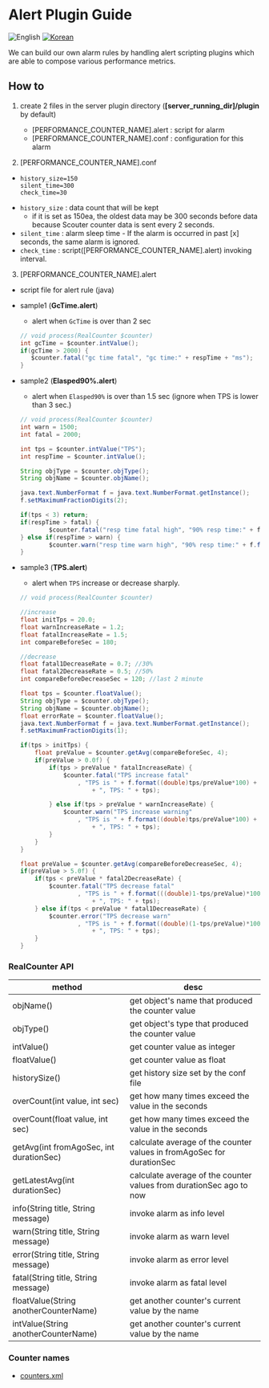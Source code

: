 ﻿# Alert Plugin Guide
![English](https://img.shields.io/badge/language-English-orange.svg) [![Korean](https://img.shields.io/badge/language-Korean-blue.svg)](Alert-Plugin-Guide_kr.md)

We can build our own alarm rules by handling alert scripting plugins which are able to compose various performance metrics.   

## How to
 1. create 2 files in the server plugin directory (**[server_running_dir]/plugin** by default)
    * [PERFORMANCE_COUNTER_NAME].alert : script for alarm
    * [PERFORMANCE_COUNTER_NAME].conf : configuration for this alarm
 
 2. [PERFORMANCE_COUNTER_NAME].conf
   * ```properties
     history_size=150
     silent_time=300
     check_time=30
     ```
   * ```history_size``` : data count that will be kept
     * if it is set as 150ea, the oldest data may be 300 seconds before data because Scouter counter data is sent every 2 seconds.
   * ```silent_time``` : alarm sleep time - If the alarm is occurred in past [x] seconds, the same alarm is ignored.
   * ```check_time``` : script([PERFORMANCE_COUNTER_NAME].alert) invoking interval.
   
 3. [PERFORMANCE_COUNTER_NAME].alert
   * script file for alert rule (java)
   
   * sample1 (**GcTime.alert**)
     * alert when ```GcTime``` is over than 2 sec
      ```java
      // void process(RealCounter $counter)
      int gcTime = $counter.intValue();
      if(gcTime > 2000) {
         $counter.fatal("gc time fatal", "gc time:" + respTime + "ms");
      }
      ```
   
   * sample2 (**Elasped90%.alert**)
     * alert when ```Elasped90%``` is over than 1.5 sec (ignore when TPS is lower than 3 sec.)
      ```java
      // void process(RealCounter $counter)
      int warn = 1500;
      int fatal = 2000;
      
      int tps = $counter.intValue("TPS");
      int respTime = $counter.intValue();
      
      String objType = $counter.objType();
      String objName = $counter.objName();
      
      java.text.NumberFormat f = java.text.NumberFormat.getInstance();
      f.setMaximumFractionDigits(2);
      
      if(tps < 3) return;
      if(respTime > fatal) {
              $counter.fatal("resp time fatal high", "90% resp time:" + f.format((long)respTime) + "ms, tps:" + tps);
      } else if(respTime > warn) {
              $counter.warn("resp time warn high", "90% resp time:" + f.format((long)respTime) + "ms, tps:" + tps);
      }
      ```
      
   * sample3 (**TPS.alert**)
     * alert when ```TPS``` increase or decrease sharply. 
      ```java
      // void process(RealCounter $counter)
      
      //increase 
      float initTps = 20.0;
      float warnIncreaseRate = 1.2;
      float fatalIncreaseRate = 1.5;
      int compareBeforeSec = 180;
      
      //decrease
      float fatal1DecreaseRate = 0.7; //30% 
      float fatal2DecreaseRate = 0.5; //50% 
      int compareBeforeDecreaseSec = 120; //last 2 minute
      
      float tps = $counter.floatValue();
      String objType = $counter.objType();
      String objName = $counter.objName();
      float errorRate = $counter.floatValue();
      java.text.NumberFormat f = java.text.NumberFormat.getInstance();
      f.setMaximumFractionDigits(1);
      
      if(tps > initTps) {
          float preValue = $counter.getAvg(compareBeforeSec, 4);
          if(preValue > 0.0f) {
              if(tps > preValue * fatalIncreaseRate) {
                  $counter.fatal("TPS increase fatal"
                      , "TPS is " + f.format((double)tps/preValue*100) + "% higher than " + compareBeforeSec + "sec ago"
                          + ", TPS: " + tps);
      
              } else if(tps > preValue * warnIncreaseRate) {
                  $counter.warn("TPS increase warning"
                      , "TPS is " + f.format((double)tps/preValue*100) + "% higher than " + compareBeforeSec + "sec ago"
                          + ", TPS: " + tps);
              }
          }
      }
      
      float preValue = $counter.getAvg(compareBeforeDecreaseSec, 4);
      if(preValue > 5.0f) {
          if(tps < preValue * fatal2DecreaseRate) {
              $counter.fatal("TPS decrease fatal"
                      , "TPS is " + f.format(((double)1-tps/preValue)*100) + "% lower than " + compareBeforeDecreaseSec + "sec ago"
                          + ", TPS: " + tps);
          } else if(tps < preValue * fatal1DecreaseRate) {
              $counter.error("TPS decrease warn"
                      , "TPS is " + f.format((double)(1-tps/preValue)*100) + "% lower than " + compareBeforeDecreaseSec + "sec ago"
                          + ", TPS: " + tps);
          }
      }
      ```      
      
### RealCounter API 
| method | desc |
| ------------ | ---------- |
| objName()                                  | get object's name that produced the counter value   | 
| objType()                                  | get object's type that produced the counter value   |
| intValue()                                 | get counter value as integer   |
| floatValue()                               | get counter value as float   |
| historySize()                              | get history size set by the conf file   |
| overCount(int value, int sec)              | get how many times exceed the value in the seconds   |
| overCount(float value, int sec)            | get how many times exceed the value in the seconds   |
| getAvg(int fromAgoSec, int durationSec)    | calculate average of the counter values in fromAgoSec for durationSec   |
| getLatestAvg(int durationSec)              | calculate average of the counter values from durationSec ago to now   |
| info(String title, String message)         | invoke alarm as info level   |
| warn(String title, String message)         | invoke alarm as warn level   |
| error(String title, String message)        | invoke alarm as error level   |
| fatal(String title, String message)        | invoke alarm as fatal level   |
| floatValue(String anotherCounterName)      | get another counter's current value by the name   |
| intValue(String anotherCounterName)        | get another counter's current value by the name   |

### Counter names
 * [counters.xml](https://github.com/scouter-project/scouter/blob/fe74bdb73a34be2f390f8476991d59a5de6ea204/scouter.common/src/main/resources/scouter/lang/counters/counters.xml)

